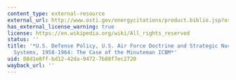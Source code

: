 ```yaml
---
content_type: external-resource
external_url: http://www.osti.gov/energycitations/product.biblio.jsp?osti_id=6946734
has_external_license_warning: true
license: https://en.wikipedia.org/wiki/All_rights_reserved
status: ''
title: '*U.S. Defense Policy, U.S. Air Force Doctrine and Strategic Nuclear Weapon
  Systems, 1958-1964: The Case of the Minuteman ICBM*'
uid: 88d1e8ff-bd12-42da-9472-7b88f7ec2720
wayback_url: ''
---
```

